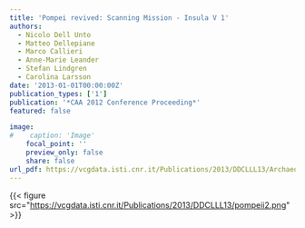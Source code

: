 ```yaml
---
title: 'Pompei revived: Scanning Mission - Insula V 1'
authors:
  - Nicolo Dell Unto
  - Matteo Dellepiane
  - Marco Callieri
  - Anne-Marie Leander
  - Stefan Lindgren
  - Carolina Larsson
date: '2013-01-01T00:00:00Z'
publication_types: ['1']
publication: '*CAA 2012 Conference Proceeding*'
featured: false

image:
#    caption: 'Image'
    focal_point: ''
    preview_only: false
    share: false
url_pdf: https://vcgdata.isti.cnr.it/Publications/2013/DDCLLL13/Archaeology_in_the_Digital_Era_CAA_Last-libre.pdf
---
```

{{< figure src="https://vcgdata.isti.cnr.it/Publications/2013/DDCLLL13/pompeii2.png" >}}
